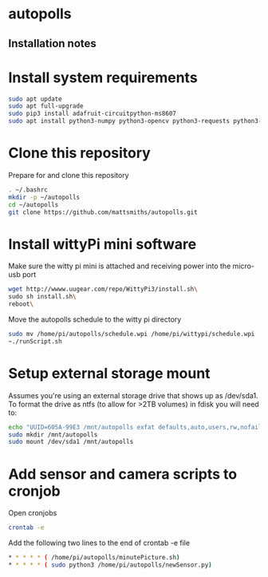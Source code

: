 # autopolls

Installation notes
-----


# Install system requirements

```bash
sudo apt update
sudo apt full-upgrade
sudo pip3 install adafruit-circuitpython-ms8607
sudo apt install python3-numpy python3-opencv python3-requests python3-flask python3-systemd nginx-full vsftpd virtualenvwrapper apache2-utils python3-gst-1.0 
```

# Clone this repository

Prepare for and clone this repository
```bash
. ~/.bashrc
mkdir -p ~/autopolls
cd ~/autopolls
git clone https://github.com/mattsmiths/autopolls.git
```

# Install wittyPi mini software

Make sure the witty pi mini is attached and receiving power into the micro-usb port

```bash
wget http://wwww.uugear.com/repo/WittyPi3/install.sh\
sudo sh install.sh\
reboot\
```

Move the autopolls schedule to the witty pi directory

```bash
sudo mv /home/pi/autopolls/schedule.wpi /home/pi/wittypi/schedule.wpi
~./runScript.sh
```

# Setup external storage mount

Assumes you're using an external storage drive that shows up as /dev/sda1.
To format the drive as ntfs (to allow for >2TB volumes) in fdisk you will need to:

```bash
echo "UUID=605A-99E3 /mnt/autopolls exfat defaults,auto,users,rw,nofail,umask=000 0 0" | sudo tee -a /etc/fstab
sudo mkdir /mnt/autopolls
sudo mount /dev/sda1 /mnt/autopolls
```

# Add sensor and camera scripts to cronjob

Open cronjobs
```bash
crontab -e
```

Add the following two lines to the end of crontab -e file

```bash
* * * * * ( /home/pi/autopolls/minutePicture.sh)
* * * * * ( sudo python3 /home/pi/autopolls/newSensor.py)
```


